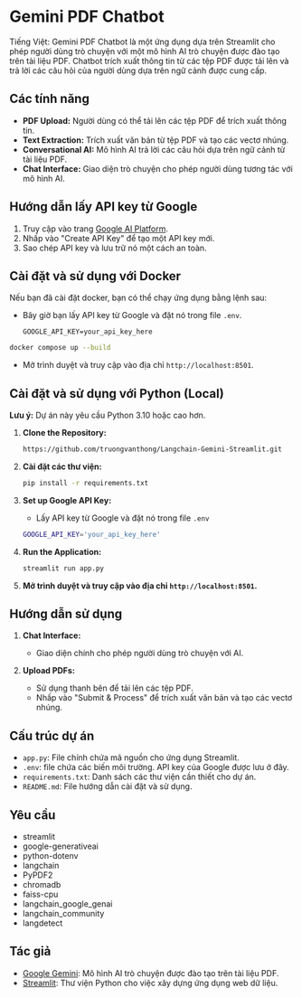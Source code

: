 # Gemini PDF Chatbot
Tiếng Việt: Gemini PDF Chatbot là một ứng dụng dựa trên Streamlit cho phép người dùng trò chuyện với một mô hình AI trò chuyện được đào tạo trên tài liệu PDF. Chatbot trích xuất thông tin từ các tệp PDF được tải lên và trả lời các câu hỏi của người dùng dựa trên ngữ cảnh được cung cấp.

## Các tính năng

- **PDF Upload:** Người dùng có thể tải lên các tệp PDF để trích xuất thông tin.
- **Text Extraction:** Trích xuất văn bản từ tệp PDF và tạo các vectơ nhúng.
- **Conversational AI:** Mô hình AI trả lời các câu hỏi dựa trên ngữ cảnh từ tài liệu PDF.
- **Chat Interface:** Giao diện trò chuyện cho phép người dùng tương tác với mô hình AI.

## Hướng dẫn lấy API key từ Google
<!-- https://aistudio.google.com/app/apikey -->
1. Truy cập vào trang [Google AI Platform](https://aistudio.google.com/app/apikey).
2. Nhấp vào "Create API Key" để tạo một API key mới.
3. Sao chép API key và lưu trữ nó một cách an toàn.

## Cài đặt và sử dụng với Docker

Nếu bạn đã cài đặt docker, bạn có thể chạy ứng dụng bằng lệnh sau:

- Bây giờ bạn lấy API key từ Google và đặt nó trong file `.env`.
   ```.env
   GOOGLE_API_KEY=your_api_key_here
   ```

```bash
docker compose up --build
```
- Mở trình duyệt và truy cập vào địa chỉ `http://localhost:8501`.

## Cài đặt và sử dụng với Python (Local)

   **Lưu ý:** Dự án này yêu cầu Python 3.10 hoặc cao hơn.

1. **Clone the Repository:**

   ```bash
   https://github.com/truongvanthong/Langchain-Gemini-Streamlit.git
   ```

2. **Cài đặt các thư viện:**

   ```bash
   pip install -r requirements.txt
   ```

3. **Set up Google API Key:**
   - Lấy API key từ Google và đặt nó trong file `.env`

   ```bash
   GOOGLE_API_KEY='your_api_key_here'
   ```

4. **Run the Application:**

   ```bash
   streamlit run app.py
   ```

5. **Mở trình duyệt và truy cập vào địa chỉ `http://localhost:8501`.**

## Hướng dẫn sử dụng

1. **Chat Interface:**
   - Giao diện chính cho phép người dùng trò chuyện với AI.

2. **Upload PDFs:**
   - Sử dụng thanh bên để tải lên các tệp PDF.
   - Nhấp vào "Submit & Process" để trích xuất văn bản và tạo các vectơ nhúng.

## Cấu trúc dự án

- `app.py`: File chính chứa mã nguồn cho ứng dụng Streamlit.
- `.env`: file chứa các biến môi trường. API key của Google được lưu ở đây.
- `requirements.txt`: Danh sách các thư viện cần thiết cho dự án.
- `README.md`: File hướng dẫn cài đặt và sử dụng.

## Yêu cầu

- streamlit
- google-generativeai
- python-dotenv
- langchain
- PyPDF2
- chromadb
- faiss-cpu
- langchain_google_genai
- langchain_community
- langdetect

## Tác giả

- [Google Gemini](https://ai.google.com/): Mô hình AI trò chuyện được đào tạo trên tài liệu PDF.
- [Streamlit](https://streamlit.io/): Thư viện Python cho việc xây dựng ứng dụng web dữ liệu.

